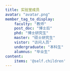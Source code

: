 ```yaml
---
title: 实验室成员
avatar: "avatar.png"
member_tag_to_display:
    faculty: "教师"
    post_doc: "博士后"
    phd: "博士研究生"
    master: "硕士研究生"
    vistor: "访问人员"
    undergraduate: "本科生"
    alumnus: "毕业生"
content:
    items: '@self.children'
---
```


